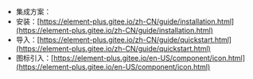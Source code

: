 - 集成方案：
- 安装：[https://element-plus.gitee.io/zh-CN/guide/installation.html](https://element-plus.gitee.io/zh-CN/guide/installation.html)
- 导入：[https://element-plus.gitee.io/zh-CN/guide/quickstart.html](https://element-plus.gitee.io/zh-CN/guide/quickstart.html)
- 图标引入：[https://element-plus.gitee.io/en-US/component/icon.html](https://element-plus.gitee.io/en-US/component/icon.html)
